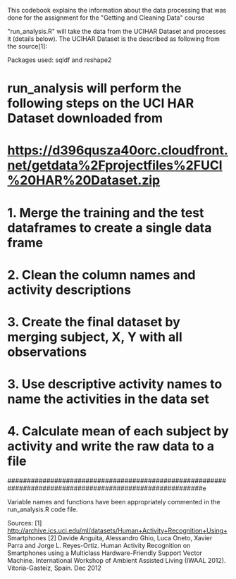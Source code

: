 This codebook explains the information about the data processing that was done for the 
assignment for the "Getting and Cleaning Data" course


"run_analysis.R" will take the data from the UCIHAR Dataset and
processes it (details below). The UCIHAR Dataset is the described as
following from the source[1]:

Packages used: sqldf and reshape2

# run_analysis will perform the following steps on the UCI HAR Dataset downloaded from 
# https://d396qusza40orc.cloudfront.net/getdata%2Fprojectfiles%2FUCI%20HAR%20Dataset.zip 
# 1. Merge the training and the test dataframes to create a single data frame 
# 2. Clean the column names and activity descriptions
# 3. Create the final dataset by merging subject, X, Y with all observations 
# 3. Use descriptive activity names to name the activities in the data set
# 4. Calculate mean of each subject by activity and write the raw data to a file 
##########################################################################################################e 

Variable names and functions have been appropriately commented in the run_analysis.R code file.

Sources: [1]
http://archive.ics.uci.edu/ml/datasets/Human+Activity+Recognition+Using+
Smartphones [2] Davide Anguita, Alessandro Ghio, Luca Oneto, Xavier
Parra and Jorge L. Reyes-Ortiz. Human Activity Recognition on
Smartphones using a Multiclass Hardware-Friendly Support Vector Machine.
International Workshop of Ambient Assisted Living (IWAAL 2012).
Vitoria-Gasteiz, Spain. Dec 2012

